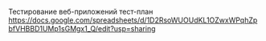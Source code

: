 Тестирование веб-приложений
тест-план https://docs.google.com/spreadsheets/d/1D2RsoWUOUdKL1OZwxWPqhZpbfVHBBD1UMp1sGMgx1_Q/edit?usp=sharing
